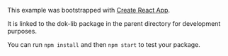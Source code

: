 This example was bootstrapped with [Create React App](https://github.com/facebook/create-react-app).

It is linked to the dok-lib package in the parent directory for development purposes.

You can run `npm install` and then `npm start` to test your package.
